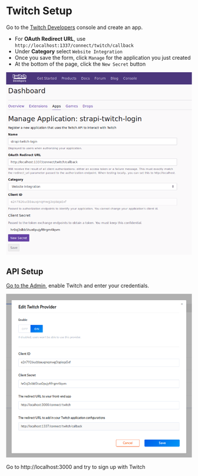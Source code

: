 # Twitch Setup

Go to the [Twitch Developers](https://glass.twitch.tv/console/apps) console and create an app.

- For **OAuth Redirect URL**, use `http://localhost:1337/connect/twitch/callback`
- Under **Category** select `Website Integration`
- Once you save the form, click `Manage` for the application you just created
- At the bottom of the page, click the `New Secret` button

![Twitch Setup](../assets/twitch_settings.png)

## API Setup

[Go to the Admin](http://localhost:1337/admin/plugins/users-permissions/providers), enable Twitch and enter your credentials.

![Admin Twitch Setup](../assets/admin_twitch_conf.png)

Go to http://localhost:3000 and try to sign up with Twitch

